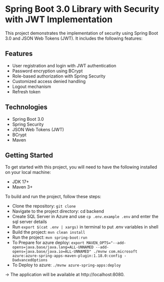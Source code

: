 # Spring Boot 3.0 Library with Security with JWT Implementation
This project demonstrates the implementation of security using Spring Boot 3.0 and JSON Web Tokens (JWT). It includes the following features:

## Features
* User registration and login with JWT authentication
* Password encryption using BCrypt
* Role-based authorization with Spring Security
* Customized access denied handling
* Logout mechanism
* Refresh token

## Technologies
* Spring Boot 3.0
* Spring Security
* JSON Web Tokens (JWT)
* BCrypt
* Maven
 
## Getting Started
To get started with this project, you will need to have the following installed on your local machine:

* JDK 17+
* Maven 3+


To build and run the project, follow these steps:

* Clone the repository: `git clone`
* Navigate to the project directory: cd backend
* Create SQL Server in Azure and use `cp .env.example .env` and enter the sql server details
* Run `export $(cat .env | xargs)` in terminal to put .env variables in shell
* Build the project: `mvn clean install`
* Run the project: `mvn spring-boot:run`
* To Prepare for azure deploy: 
`export MAVEN_OPTS="--add-opens=java.base/java.lang=ALL-UNNAMED --add-opens=java.base/java.io=ALL-UNNAMED" ./mvnw com.microsoft azure:azure-spring-apps-maven-plugin:1.18.0:config -DadvancedOptions`
* To Deploy to azure:
`./mvnw azure-spring-apps:deploy `

-> The application will be available at http://localhost:8080.